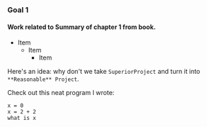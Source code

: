 ### Goal 1
#### Work related to Summary of chapter 1 from book.

* Item
  * Item
    * Item

Here's an idea: why don't we take `SuperiorProject` and turn it into ` **Reasonable** Project`.

Check out this neat program I wrote:

```
x = 0
x = 2 + 2
what is x
```
